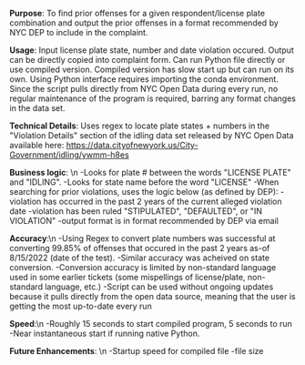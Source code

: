 **Purpose**: To find prior offenses for a given respondent/license plate combination and output the prior offenses in a format recommended by NYC DEP to include in the complaint.

**Usage**: Input license plate state, number and date violation occured. Output can be directly copied into complaint form. Can run Python file directly or use compiled version. Compiled version has slow start up but can run on its own. Using Python interface requires importing the conda environment. Since the script pulls directly from NYC Open Data during every run, no regular maintenance of the program is required, barring any format changes in the data set.

**Technical Details**: Uses regex to locate plate states + numbers in the "Violation Details" section of the idling data set released by NYC Open Data available here: https://data.cityofnewyork.us/City-Government/idling/ywmm-h8es

**Business logic**: \n
-Looks for plate # between the words "LICENSE PLATE" and "IDLING".
-Looks for state name before the word "LICENSE"
-When searching for prior violations, uses the logic below (as defined by DEP):
  -violation has occurred in the past 2 years of the current alleged violation date
  -violation has been ruled "STIPULATED", "DEFAULTED", or "IN VIOLATION"
-output format is in format recommended by DEP via email

**Accuracy**:\n
-Using Regex to convert plate numbers was successful at converting 99.85% of offenses that occured in the past 2 years as-of 8/15/2022 (date of the test).
-Similar accuracy was acheived on state conversion.
-Conversion accuracy is limited by non-standard language used in some earlier tickets (some mispellings of license/plate, non-standard language, etc.)
-Script can be used without ongoing updates because it pulls directly from the open data source, meaning that the user is getting the most up-to-date every run

**Speed**:\n
-Roughly 15 seconds to start compiled program, 5 seconds to run
-Near instantaneous start if running native Python. 

**Future Enhancements**: \n
-Startup speed for compiled file
-file size
